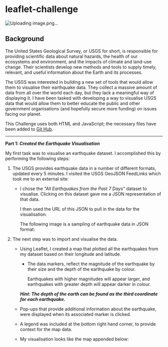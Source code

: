 # leaflet-challenge

![Uploading image.png…]()


## Background

The United States Geological Survey, or USGS for short, is responsible for providing scientific data about natural hazards, the health of our ecosystems and environment, and the impacts of climate and land-use change. Their scientists develop new methods and tools to supply timely, relevant, and useful information about the Earth and its processes.

The USGS was interested in building a new set of tools that would allow them to visualise their earthquake data. They collect a massive amount of data from all over the world each day, but they lack a meaningful way of displaying it. 
I have been tasked with developing a way to visualise USGS data that would allow them to better educate the public and other government organisations (and hopefully secure more funding) on issues facing our planet.

This Challenge uses both HTML and JavaScript; the necessary files have been added to [Git Hub](https://github.com/Mago281/leaflet-challenge/tree/main/Leaflet-Part-1/). 

---

**Part 1: _Created the Earthquake Visualisation_**

My first task was to visualise an earthquake dataset. I accomplished this by performing the following steps:

1.  The USGS provides earthquake data in a number of different formats, updated every 5 minutes. I visited the USGS GeoJSON FeedLinks which took me to an external site:

    
    

    - I chose the _"All Earthquakes from the Past 7 Days"_ dataset to visualise. Clicking on this dataset gave me a JSON representation of that data.  
      
      I then used the URL of this JSON to pull in the data for the visualisation. 
      
      The following image is a sampling of earthquake data in JSON format:
      

      


3.  The next step was to import and visualise the data.

    - Using Leaflet, I created a map that plotted all the earthquakes from my dataset based on their longitude and latitude.

        + The data markers, reflect the magnitude of the earthquake by their size and the depth of the earthquake by colour.
          
          Earthquakes with higher magnitudes will appear larger, and earthquakes with greater depth will appear darker in colour.

        _**Hint: The depth of the earth can be found as the third coordinate for each earthquake.**_

    - Pop-ups that provide additional information about the earthquake, were displayed when its associated marker is clicked.

    - A legend was included at the bottom right hand corner, to provide context for the map data.

    - My visualisation looks like the map appended below:
  
          


